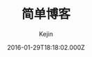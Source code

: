 ---
title: 简单博客
github: https://github.com/liungkejin/liungkejin.github.io
demo: https://liungkejin.github.io/
author: Kejin
ssg:
  - Jekyll
cms:
  - No Cms
date: 2016-01-29T18:18:02.000Z
github_branch: master
description: 我的个人博客
stale: true
---